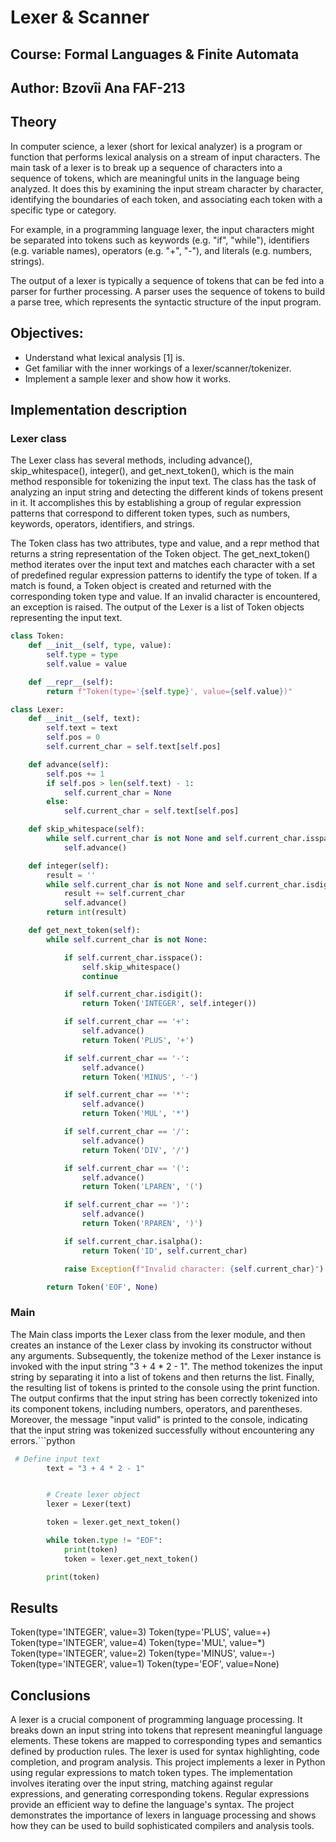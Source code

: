 # Lexer & Scanner
## Course: Formal Languages & Finite Automata
## Author: Bzovîi Ana FAF-213

## Theory
In computer science, a lexer (short for lexical analyzer) is a program or function that performs lexical analysis on a stream of input characters.
The main task of a lexer is to break up a sequence of characters into a sequence of tokens, which are meaningful units in the language being analyzed. It does this by examining the input stream character by character, identifying the boundaries of each token, and associating each token with a specific type or category.

For example, in a programming language lexer, the input characters might be separated into tokens such as keywords (e.g. "if", "while"), identifiers (e.g. variable names), operators (e.g. "+", "-"), and literals (e.g. numbers, strings).

The output of a lexer is typically a sequence of tokens that can be fed into a parser for further processing. A parser uses the sequence of tokens to build a parse tree, which represents the syntactic structure of the input program.

## Objectives:
- Understand what lexical analysis [1] is.
- Get familiar with the inner workings of a lexer/scanner/tokenizer.
- Implement a sample lexer and show how it works.
  

## Implementation description
### Lexer class
The Lexer class has several methods, including advance(), skip_whitespace(), integer(), and get_next_token(), which is the main method responsible for tokenizing the input text. The class has the task of analyzing an input string and detecting the different kinds of tokens present in it. It accomplishes this by establishing a group of regular expression patterns that correspond to different token types, such as numbers, keywords, operators, identifiers, and strings.

The Token class has two attributes, type and value, and a repr method that returns a string representation of the Token object.  The get_next_token() method iterates over the input text and matches each character with a set of predefined regular expression patterns to identify the type of token. If a match is found, a Token object is created and returned with the corresponding token type and value. If an invalid character is encountered, an exception is raised. The output of the Lexer is a list of Token objects representing the input text.
```python
class Token:
    def __init__(self, type, value):
        self.type = type
        self.value = value

    def __repr__(self):
        return f"Token(type='{self.type}', value={self.value})"

class Lexer:
    def __init__(self, text):
        self.text = text
        self.pos = 0
        self.current_char = self.text[self.pos]

    def advance(self):
        self.pos += 1
        if self.pos > len(self.text) - 1:
            self.current_char = None
        else:
            self.current_char = self.text[self.pos]

    def skip_whitespace(self):
        while self.current_char is not None and self.current_char.isspace():
            self.advance()

    def integer(self):
        result = ''
        while self.current_char is not None and self.current_char.isdigit():
            result += self.current_char
            self.advance()
        return int(result)

    def get_next_token(self):
        while self.current_char is not None:

            if self.current_char.isspace():
                self.skip_whitespace()
                continue

            if self.current_char.isdigit():
                return Token('INTEGER', self.integer())

            if self.current_char == '+':
                self.advance()
                return Token('PLUS', '+')

            if self.current_char == '-':
                self.advance()
                return Token('MINUS', '-')

            if self.current_char == '*':
                self.advance()
                return Token('MUL', '*')

            if self.current_char == '/':
                self.advance()
                return Token('DIV', '/')

            if self.current_char == '(':
                self.advance()
                return Token('LPAREN', '(')

            if self.current_char == ')':
                self.advance()
                return Token('RPAREN', ')')

            if self.current_char.isalpha():
                return Token('ID', self.current_char)

            raise Exception(f"Invalid character: {self.current_char}")

        return Token('EOF', None)

```

### Main
The Main class imports the Lexer class from the lexer module, and then creates an instance of the Lexer class by invoking its constructor without any arguments. Subsequently, the tokenize method of the Lexer instance is invoked with the input string "3 + 4 * 2 - 1". The method tokenizes the input string by separating it into a list of tokens and then returns the list. Finally, the resulting list of tokens is printed to the console using the print function. The output confirms that the input string has been correctly tokenized into its component tokens, including numbers, operators, and parentheses. Moreover, the message "input valid" is printed to the console, indicating that the input string was tokenized successfully without encountering any errors.```python
```python
 # Define input text
        text = "3 + 4 * 2 - 1"


        # Create lexer object
        lexer = Lexer(text)

        token = lexer.get_next_token()

        while token.type != "EOF":
            print(token)
            token = lexer.get_next_token()

        print(token)

```



## Results
Token(type='INTEGER', value=3)
Token(type='PLUS', value=+)
Token(type='INTEGER', value=4)
Token(type='MUL', value=*)
Token(type='INTEGER', value=2)
Token(type='MINUS', value=-)
Token(type='INTEGER', value=1)
Token(type='EOF', value=None)


## Conclusions
A lexer is a crucial component of programming language processing. It breaks down an input string into tokens that represent meaningful language elements. These tokens are mapped to corresponding types and semantics defined by production rules. The lexer is used for syntax highlighting, code completion, and program analysis. This project implements a lexer in Python using regular expressions to match token types. The implementation involves iterating over the input string, matching against regular expressions, and generating corresponding tokens. Regular expressions provide an efficient way to define the language's syntax. The project demonstrates the importance of lexers in language processing and shows how they can be used to build sophisticated compilers and analysis tools.
